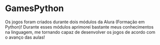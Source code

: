 # GamesPython

Os jogos foram criados durante dois módulos da Alura (Formação em Python)!
Durante esses módulos aprimorei bastante meus conhecimentos na linguagem, me tornando capaz de desenvolver os jogos de acordo com o avanço das aulas!

